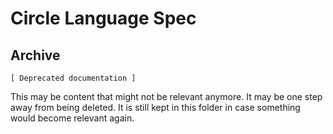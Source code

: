 Circle Language Spec 
====================

Archive
--------

`[ Deprecated documentation ]`

This may be content that might not be relevant anymore. It may be one step away from being deleted. It is still kept in this folder in case something would become relevant again.